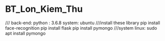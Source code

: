 # BT_Lon_Kiem_Thu
/// back-end:
python : 3.6.8
system: ubuntu
///install these library
pip install face-recognition
pip install flask
pip install pymongo
///system 
linux: sudo apt install pymongo
